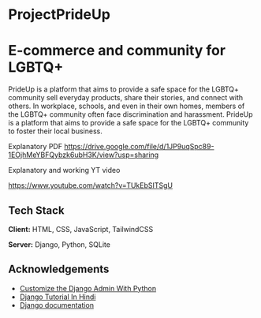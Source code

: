 # ProjectPrideUp
# E-commerce and community for LGBTQ+

PrideUp is a platform that aims to provide a safe space for the LGBTQ+ community sell everyday products, share their stories, and connect with others. In workplace, schools, and even in their own homes, members of the LGBTQ+ community often face discrimination and harassment. PrideUp is a platform that aims to provide a safe space for the LGBTQ+ community to foster their local business.

Explanatory PDF
https://drive.google.com/file/d/1JP9uqSpc89-1EOjhMeYBFQybzk6ubH3K/view?usp=sharing

Explanatory and working YT video 

https://www.youtube.com/watch?v=TUkEbSITSgU

## Tech Stack

**Client:** HTML, CSS, JavaScript, TailwindCSS

**Server:** Django, Python, SQLite

  
## Acknowledgements

 - [Customize the Django Admin With Python](https://realpython.com/customize-django-admin-python/)
 - [Django Tutorial In Hindi](https://www.youtube.com/watch?v=JxzZxdht-XY)
 - [Django documentation](https://docs.djangoproject.com/en/4.0/)
